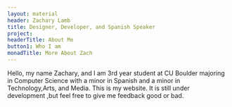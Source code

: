 ```yaml
---
layout: material
header: Zachary Lamb
title: Designer, Developer, and Spanish Speaker
project: 
headerTitle: About Me
button1: Who I am
monadTitle: More About Zach
---
```


 Hello, my name Zachary, and I am 3rd year student at CU Boulder majoring in Computer Science with a minor in Spanish and a minor in Technology,Arts, and Media. This is my website. It is still under development ,but feel free to give me feedback good or bad.